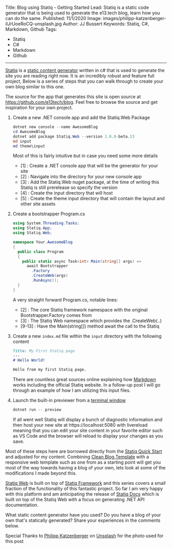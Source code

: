 Title: Blog using Statiq - Getting Started
Lead: Statiq is a static code generator that is being used to generate the e13.tech blog, learn how you can do the same.
Published: 11/1/2020
Image: images/philipp-katzenberger-iIJrUoeRoCQ-unsplash.jpg
Author: JJ Bussert
Keywords: Statiq, C#, Markdown, Github
Tags:
 - Statiq
 - C#
 - Markdown
 - Github
---
[Statiq](https://statiq.dev/) is a [static content generator](https://en.wikipedia.org/wiki/Web_template_system#Static_site_generators) written in c# that is used to generate the site you are reading right now.  It is an incredibly robust and feature full project, Below is a series of steps that you can walk through to create your own blog similar to this one.  

The source for the app that generates this site is open source at https://github.com/e13tech/blog.  Feel free to browse the source and get inspiration for your own project.

1. Create a new .NET console app and add the Statiq.Web Package

	```powershell
    dotnet new console --name AwesomeBlog
    cd AwesomeBlog
    dotnet add package Statiq.Web --version 1.0.0-beta.13
    md input
    md theme\input
    ```

   Most of this is fairly intuitive but in case you need some more details
    * [1] : Create a .NET console app that will be the generator for your site
    * [2] : Navigate into the directory for your new console app
    * [3] : Add the Statiq.Web nuget package, at the time of writing this Statiq is still prerelease so specify the version
    * [4] : Create the input directory that will host
    * [5] : Create the theme input directory that will contain the layout and other site assets

2. Create a bootstrapper Program.cs

    ```csharp
    using System.Threading.Tasks;
    using Statiq.App;
    using Statiq.Web;
   
    namespace Your.AwesomeBlog
    {
      public class Program
      {
        public static async Task<int> Main(string[] args) =>
          await Bootstrapper
            .Factory
            .CreateWeb(args)
            .RunAsync();
      }
    }
    ```
    A very straight forward Program.cs, notable lines:
    * [2] : The core Statiq framework namespace with the original Bootstrapper.Factory comes from
    * [3] : The Statiq Web namespace which provides the .CreateWeb(..)
    * [9-13] : Have the Main(string[]) method await the call to the Statiq </code></pre>

3. Create a new <code>index.md</code> file within the <code>input</code> directory with the following content

    ```markdown
    Title: My First Statiq page
    ---
    # Hello World!

    Hello from my first Statiq page.
    ```

    There are countless great sources online explaining how [Markdown](https://statiq.dev/framework/content/template-languages#markdown) works including the official Statiq website.  In a follow-up post I will go through an example of how I am utilizing this input files.

4. Launch the built-in previewer from a [terminal window](xref:windows-terminal-getting-started)
    
    ```powershell
    dotnet run -- preview
    ```

    If all went well Statiq will display a bunch of diagnostic information and then host your new site at https://localhost:5080 with livereload meaning that you can edit your site content in your favorite editor such as VS Code and the browser will reload to display your changes as you save.  

Most of these steps here are borrowed directly from the [Statiq Quick Start](https://statiq.dev/web/#quick-start) and adjusted for my content.  Combining [Clean Blog Template](https://github.com/statiqdev/CleanBlog) with a responsive web template such as one from as a starting point will get you most of the way towards having a blog of your own, lets look at some of the modifications I made beyond this.

[Statiq Web](https://statiq.dev/web/) is built on top of [Statiq Framework](https://statiq.dev/framework) and this series covers a small fraction of the functionality of this fantastic project.  So far I am very happy with this platform and am anticipating the release of [Statiq Docs](https://statiq.dev/docs/) which is built on top of the Statiq Web with a focus on generating .NET API documentation.

What static content generator have you used? Do you have a blog of your own that's statically generated? Share your experiences in the comments below.

<span>Special Thanks to <a href="https://unsplash.com/@fantasyflip?utm_source=unsplash&amp;utm_medium=referral&amp;utm_content=creditCopyText">Philipp Katzenberger</a> on <a href="https://unsplash.com/?utm_source=unsplash&amp;utm_medium=referral&amp;utm_content=creditCopyText">Unsplash</a> for the photo used for this post</span>
